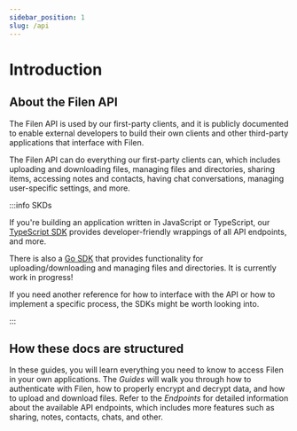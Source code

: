 ```yaml
---
sidebar_position: 1
slug: /api
---
```


# Introduction

## About the Filen API

The Filen API is used by our first-party clients, and it is publicly documented to enable external developers to build their own clients and other third-party applications that interface with Filen.

The Filen API can do everything our first-party clients can, which includes uploading and downloading files, managing files and directories, sharing items, accessing notes and contacts, having chat conversations, managing user-specific settings, and more.

:::info SKDs

If you're building an application written in JavaScript or TypeScript, our [TypeScript SDK](./sdk) provides developer-friendly wrappings of all API endpoints, and more.

There is also a [Go SDK](https://github.com/FilenCloudDienste/filen-sdk-go) that provides functionality for uploading/downloading and managing files and directories. It is currently work in progress!

If you need another reference for how to interface with the API or how to implement a specific process, the SDKs might be worth looking into.

:::

## How these docs are structured

In these guides, you will learn everything you need to know to access Filen in your own applications. The _Guides_ will walk you through how to authenticate with Filen, how to properly encrypt and decrypt data, and how to upload and download files. Refer to the _Endpoints_ for detailed information about the available API endpoints, which includes more features such as sharing, notes, contacts, chats, and other.